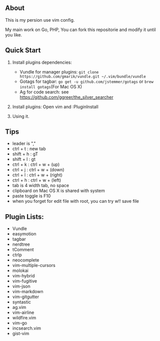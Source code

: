 ## About

This is my persion use vim config.

My main work on Go, PHP, You can fork this repositorie and modify it until you like.

## Quick Start

1. Install plugins dependencies:
    * Vundle for manager plugins: `git clone https://github.com/gmarik/vundle.git ~/.vim/bundle/vundle`
    * Gotags for tagbar: `go get -u github.com/jstemmer/gotags` or `brew install gotags`(For Mac OS X)
    * Ag for code search: see https://github.com/ggreer/the_silver_searcher

2. Install plugins: Open vim and :PluginInstall

3. Using it.

## Tips

* leader is ","
* ctrl + t : new tab
* shift + h : gT
* shift + l : gt
* ctrl + k : ctrl + w + (up)
* ctrl + j : ctrl + w + (down)
* ctrl + l : ctrl + w + (right)
* ctrl + h : ctrl + w + (left)
* tab is 4 width tab, no space
* clipboard on Mac OS X is shared with system
* paste toggle is F10
* when you forget for edit file with root, you can try w!! save file


Plugin Lists:
-------------

* Vundle
* easymotion
* tagbar
* nerdtree
* tComment
* ctrlp
* neocomplete
* vim-multiple-cursors
* molokai
* vim-hybrid
* vim-fugitive
* vim-json
* vim-markdown
* vim-gitgutter
* syntastic
* ag.vim
* vim-airline
* wildfire.vim
* vim-go
* incsearch.vim
* gist-vim
